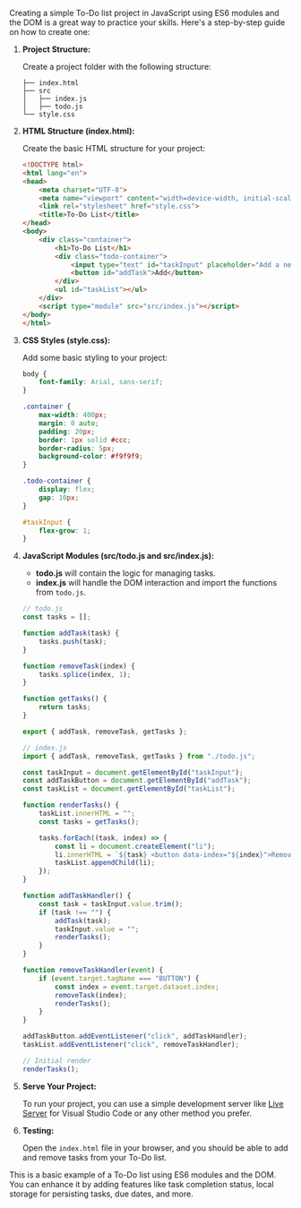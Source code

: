 Creating a simple To-Do list project in JavaScript using ES6 modules and the DOM is a great way to practice your skills. Here's a step-by-step guide on how to create one:

1. **Project Structure:**

   Create a project folder with the following structure:

   ```
   ├── index.html
   ├── src
   │   ├── index.js
   │   ├── todo.js
   └── style.css
   ```

2. **HTML Structure (index.html):**

   Create the basic HTML structure for your project:

   ```html
   <!DOCTYPE html>
   <html lang="en">
   <head>
       <meta charset="UTF-8">
       <meta name="viewport" content="width=device-width, initial-scale=1.0">
       <link rel="stylesheet" href="style.css">
       <title>To-Do List</title>
   </head>
   <body>
       <div class="container">
           <h1>To-Do List</h1>
           <div class="todo-container">
               <input type="text" id="taskInput" placeholder="Add a new task">
               <button id="addTask">Add</button>
           </div>
           <ul id="taskList"></ul>
       </div>
       <script type="module" src="src/index.js"></script>
   </body>
   </html>
   ```

3. **CSS Styles (style.css):**

   Add some basic styling to your project:

   ```css
   body {
       font-family: Arial, sans-serif;
   }

   .container {
       max-width: 400px;
       margin: 0 auto;
       padding: 20px;
       border: 1px solid #ccc;
       border-radius: 5px;
       background-color: #f9f9f9;
   }

   .todo-container {
       display: flex;
       gap: 10px;
   }

   #taskInput {
       flex-grow: 1;
   }
   ```

4. **JavaScript Modules (src/todo.js and src/index.js):**

   - **todo.js** will contain the logic for managing tasks.
   - **index.js** will handle the DOM interaction and import the functions from `todo.js`.

   ```javascript
   // todo.js
   const tasks = [];

   function addTask(task) {
       tasks.push(task);
   }

   function removeTask(index) {
       tasks.splice(index, 1);
   }

   function getTasks() {
       return tasks;
   }

   export { addTask, removeTask, getTasks };

   // index.js
   import { addTask, removeTask, getTasks } from "./todo.js";

   const taskInput = document.getElementById("taskInput");
   const addTaskButton = document.getElementById("addTask");
   const taskList = document.getElementById("taskList");

   function renderTasks() {
       taskList.innerHTML = "";
       const tasks = getTasks();

       tasks.forEach((task, index) => {
           const li = document.createElement("li");
           li.innerHTML = `${task} <button data-index="${index}">Remove</button>`;
           taskList.appendChild(li);
       });
   }

   function addTaskHandler() {
       const task = taskInput.value.trim();
       if (task !== "") {
           addTask(task);
           taskInput.value = "";
           renderTasks();
       }
   }

   function removeTaskHandler(event) {
       if (event.target.tagName === "BUTTON") {
           const index = event.target.dataset.index;
           removeTask(index);
           renderTasks();
       }
   }

   addTaskButton.addEventListener("click", addTaskHandler);
   taskList.addEventListener("click", removeTaskHandler);

   // Initial render
   renderTasks();
   ```

5. **Serve Your Project:**

   To run your project, you can use a simple development server like [Live Server](https://marketplace.visualstudio.com/items?itemName=ritwickdey.LiveServer) for Visual Studio Code or any other method you prefer.

6. **Testing:**

   Open the `index.html` file in your browser, and you should be able to add and remove tasks from your To-Do list.

This is a basic example of a To-Do list using ES6 modules and the DOM. You can enhance it by adding features like task completion status, local storage for persisting tasks, due dates, and more.